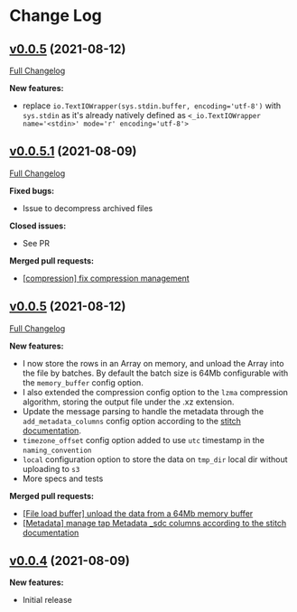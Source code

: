# Change Log

## [v0.0.5](https://github.com/ome9ax/target-s3-jsonl/tree/v0.0.5) (2021-08-12)
[Full Changelog](https://github.com/ome9ax/target-s3-jsonl/tree/v0.0.4...v0.0.5)

**New features:**
- replace `io.TextIOWrapper(sys.stdin.buffer, encoding='utf-8')` with `sys.stdin` as it's already natively defined as `<_io.TextIOWrapper name='<stdin>' mode='r' encoding='utf-8'>`

## [v0.0.5.1](https://github.com/ome9ax/target-s3-jsonl/tree/v0.0.5.1) (2021-08-09)
[Full Changelog](https://github.com/ome9ax/target-s3-jsonl/tree/v0.0.5...v0.0.5.1)

**Fixed bugs:**
- Issue to decompress archived files

**Closed issues:**
- See PR

**Merged pull requests:**
- [[compression] fix compression management](https://github.com/ome9ax/target-s3-jsonl/pull/12)

## [v0.0.5](https://github.com/ome9ax/target-s3-jsonl/tree/v0.0.5) (2021-08-12)
[Full Changelog](https://github.com/ome9ax/target-s3-jsonl/tree/v0.0.4...v0.0.5)

**New features:**
- I now store the rows in an Array on memory, and unload the Array into the file by batches. By default the batch size is 64Mb configurable with the `memory_buffer` config option.
- I also extended the compression config option to the `lzma` compression algorithm, storing the output file under the .xz extension.
- Update the message parsing to handle the metadata through the `add_metadata_columns` config option according to the [stitch documentation](https://www.stitchdata.com/docs/data-structure/integration-schemas#sdc-columns).
- `timezone_offset` config option added to use `utc` timestamp in the `naming_convention`
- `local` configuration option to store the data on `tmp_dir` local dir without uploading to `s3`
- More specs and tests

**Merged pull requests:**
- [[File load buffer] unload the data from a 64Mb memory buffer](https://github.com/ome9ax/target-s3-jsonl/pull/8)
- [[Metadata] manage tap Metadata _sdc columns according to the stitch documentation](https://github.com/ome9ax/target-s3-jsonl/pull/9)

## [v0.0.4](https://github.com/ome9ax/target-s3-jsonl/tree/v0.0.4) (2021-08-09)

**New features:**
- Initial release
